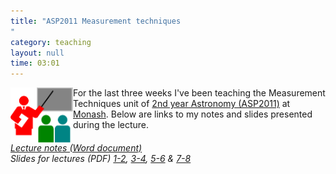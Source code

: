 ```yaml
---
title: "ASP2011 Measurement techniques
"
category: teaching
layout: null
time: 03:01
---
```

<!-- header generated from blosxom format post; make_header.pl 23.1.2022 -->
<p>
<!-- created by convert.pl on Mon Jan 30 23:20:39 EST 2012 -->
<!-- converted from ../2007/04/asp2011-measurement-techniques.html -->
<!-- Post timestamp Wednesday, April 04, 2007 11:01 AM -->
<!-- touch -t 200704041101 -->
<!-- Labels: 2007, teaching -->
      <img src="images/teaching.gif" width="100" align="left">For the last three weeks I've been teaching the Measurement Techniques unit of <a href="http://www.monash.edu.au/pubs/handbooks/units/ASP2011.html">2nd year Astronomy (ASP2011)</a> at <a href="http://www.monash.edu.au">Monash</a>. Below are links to my notes and slides presented during the lecture.
<br clear="left">
<em><a href="docs/ASP2011_2007.doc">Lecture notes (Word document)</a><br>
    Slides for lectures (PDF) 
<a href="docs/Lecture 1-2.pdf">1-2</a>, 
<a href="docs/Lecture 3-4.pdf">3-4</a>, 
<a href="docs/Lecture 5-6.pdf">5-6</a> & <a href="docs/Lecture 7-8.pdf">7-8</a> </em>
